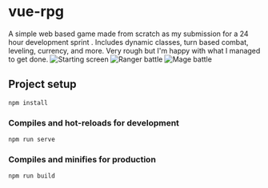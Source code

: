 # vue-rpg

A simple web based game made from scratch as my submission for a 24 hour development sprint . Includes dynamic classes, turn based combat, leveling, currency, and more. Very rough but I'm happy with what I managed to get done.
![Starting screen](https://i.imgur.com/TsPpjHN.jpg)
![Ranger battle](https://i.imgur.com/TYqG10D.png)
![Mage battle](https://i.imgur.com/qbv2qwW.jpg)



## Project setup
```
npm install
```

### Compiles and hot-reloads for development
```
npm run serve
```

### Compiles and minifies for production
```
npm run build
```


